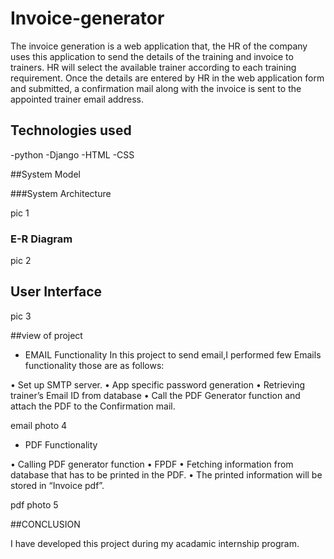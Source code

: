 # Invoice-generator
The invoice generation is a web application that, the HR of the company uses this application to send the details of the training and invoice to trainers.
HR will select the available trainer according to each training requirement. Once the details are entered by HR in the web application form and submitted, a confirmation mail along with the invoice is sent to the appointed trainer email address.

## Technologies used
-python
-Django
-HTML
-CSS

##System Model
 
 ###System Architecture
 
 pic 1
 
 ### E-R Diagram 
 
 pic 2
 
## User Interface

pic 3

##view of project

- EMAIL Functionality
In this project to send email,I performed few Emails functionality those are as follows:

• Set up SMTP server.
• App specific password generation
• Retrieving trainer’s Email ID from database
• Call the PDF Generator function and attach the PDF to the Confirmation mail.

email photo 4
 
- PDF Functionality

• Calling PDF generator function
• FPDF
• Fetching information from database that has to be printed in the PDF.
• The printed information will be stored in “Invoice pdf”.
 
 
 pdf photo 5
 

##CONCLUSION

I have developed this project during my acadamic internship program.
